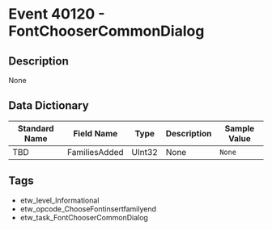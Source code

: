 # Event 40120 - FontChooserCommonDialog

## Description
None

## Data Dictionary
|Standard Name|Field Name|Type|Description|Sample Value|
|---|---|---|---|---|
|TBD|FamiliesAdded|UInt32|None|`None`|

## Tags
* etw_level_Informational
* etw_opcode_ChooseFontinsertfamilyend
* etw_task_FontChooserCommonDialog